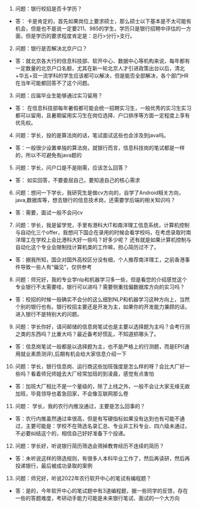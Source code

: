 1. 问题：银行校招是否卡学历？
- 答： 卡是肯定的，首先如果岗位上要求硕士，那么硕士以下基本是不太可能有机会，但是也不是说一定要211、985的学生，学历只是银行招聘中评估的一方面，但是学历的要求程度肯定是：总行>分行>支行。

2. 问题：银行是否解决北京户口？
- 答：就北京各大行的信息科技部、软开中心、数据中心等机构来说，每年都有一定数量的北京户口名额，尤其在新一轮北京人才引进政策出台以后，清北+华五+双一流学科的学生应该都可以解决，但是能否全部解决，各个部门HR在当年可能都回答不了这个问题。

3. 问题：应届毕业生能够通过实习留用？
- 答： 在信息科技部每年暑假都可能会统一招聘实习生，一般优秀的实习生实习都可以留用，且暑期留用实习生在岗位选择、户口排序等方面一定程度上享有优先权。

4. 问题：学长，投的是算法岗的话，笔试面试这些也会涉及到java吗。
- 答：一般很少设置单独的算法岗，就银行而言，信息科技岗的笔试都是一样的，所以不可避免有java题的

5. 问题：学长，问户口是不是刚需，应该怎么回答？
- 答： 如实回答，不要委屈自己，要知道自己的核心需求

6. 问题：想问一下学长，我研究生是做cv方向的，自学了Android相关方向，java,数据库等，想去银行的信息技术岗，还需要学后端的相关知识吗？
- 答：需要，面试一般不会问cv

7. 问题：学长，我是留学党，手里有港科大IT和南洋理工信息系统，计算机控制与自动化三个offer，我想问下国企在录用的时候会看学校吗，在考虑录取时南洋理工在学校上会比港科大好一些吗？好多少呢？ 还有就是如果计算机控制与自动化这个专业会限制找计算机类的工作嘛，担心简历过不了。
- 答：据我所知，国企对国外高校区分没有细，个人推荐南洋理工，之前香港事件导致一些人有“偏见”，仅供参考

8. 问题：师兄好，我的专业学nlp和机器学习多一些，但是看您的介绍感觉这个专业银行不太需要哇，银行可以进吗？需要侧重找偏数据库方向的实习吗？
- 答：校招的时候一般确实不会分的这么细到NLP和机器学习这种方向上，当然个别的银行也有。银行校招主要还是开发为主，如果你的开发能力兼顾的话，进入银行不是特别大的问题。

9. 问题：学长你好，请问邮储的信息岗笔试也是主要以选择题为主吗？会考行测之类的东西吗？比重大吗？最近备考好慌乱，不知道抓哪头了。
- 答：信息岗笔试一般都是以选择题为主，也不是严格上的行测题，而是EPI(通用就业素质测评),后期有机会给大家信息介绍一下

10. 问题：学长，银行信息岗、运行商这些加班强度是怎么样的呀？会比大厂好一些吗？看着师兄师姐去大厂经常加班的到凌晨，感觉有点害怕
- 答：加班大厂相比不是一个量级的，除了上线之外，一般不会让大家无缘无故加班，毕竟领导也着急回家，不会像互联网那么卷

11. 问题： 学长，我的农行内推没通过，主要是怎么回事的？
- 答：农行内推虽然通过率很高，但是有写硬指标如果没有达到也有可能不通过，主要可能是：学校不在筛选名录汇总、专业非工科专业、四六级未通过，不必要纠结这个的，相信自己好好准备下个投递。

12. 问题：学长好，听说银行简历筛选会筛掉教育经历不连续的简历？
- 答：未听说这样的筛选规则，有很多人本科毕业工作了，然后再读研，然后再投递银行，最后被成功录取的案例

13. 问题：师兄好，听说2022年农行软开中心的笔试有编程题？
- 答：是的，今年软开中心的笔试题中有3道编程题，据一些同学的反馈，存在一些的答题难度，考研动手能力可能是未来银行笔试、面试的一个大方向

